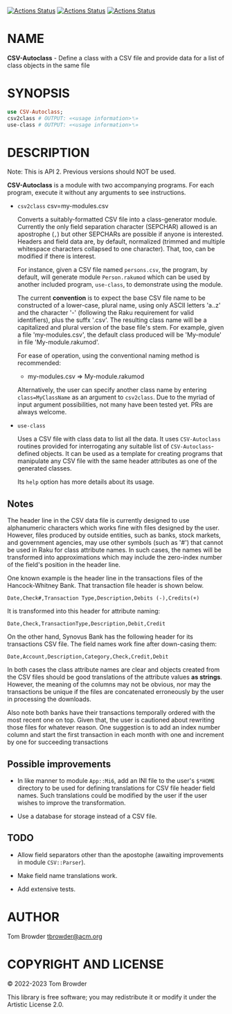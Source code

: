 [![Actions Status](https://github.com/tbrowder/CSV-Autoclass/actions/workflows/linux.yml/badge.svg)](https://github.com/tbrowder/CSV-Autoclass/actions) [![Actions Status](https://github.com/tbrowder/CSV-Autoclass/actions/workflows/macos.yml/badge.svg)](https://github.com/tbrowder/CSV-Autoclass/actions) [![Actions Status](https://github.com/tbrowder/CSV-Autoclass/actions/workflows/windows.yml/badge.svg)](https://github.com/tbrowder/CSV-Autoclass/actions)

NAME
====

**CSV-Autoclass** - Define a class with a CSV file and provide data for a list of class objects in the same file

SYNOPSIS
========

```raku
use CSV-Autoclass;
csv2class # OUTPUT: «<usage information>␤»
use-class # OUTPUT: «<usage information>␤»
```

DESCRIPTION
===========

Note: This is API 2. Previous versions should NOT be used.

**CSV-Autoclass** is a module with two accompanying programs. For each program, execute it without any arguments to see instructions.

  * `csv2class` csv=my-modules.csv

    Converts a suitably-formatted CSV file into a class-generator module. Currently the only field separation character (SEPCHAR) allowed is an apostrophe (`,`) but other SEPCHARs are possible if anyone is interested. Headers and field data are, by default, normalized (trimmed and multiple whitespace characters collapsed to one character). That, too, can be modified if there is interest.

    For instance, given a CSV file named `persons.csv`, the program, by default, will generate module `Person.rakumod` which can be used by another included program, `use-class`, to demonstrate using the module.

    The current **convention** is to expect the base CSV file name to be constructed of a lower-case, plural name, using only ASCII letters 'a..z' and the character '-' (following the Raku requirement for valid identifiers), plus the suffx '.csv'. The resulting class name will be a capitalized and plural version of the base file's stem. For example, given a file 'my-modules.csv', the default class produced will be 'My-module' in file 'My-module.rakumod'.

    For ease of operation, using the conventional naming method is recommended:

      * my-modules.csv => My-module.rakumod

    Alternatively, the user can specify another class name by entering `class=MyClassName` as an argument to `csv2class`. Due to the myriad of input argument possibilities, not many have been tested yet. PRs are always welcome.

  * `use-class`

    Uses a CSV file with class data to list all the data. It uses `CSV-Autoclass` routines provided for interrogating any suitable list of `CSV-Autoclass`-defined objects. It can be used as a template for creating programs that manipulate any CSV file with the same header attributes as one of the generated classes.

    Its `help` option has more details about its usage.

Notes
-----

The header line in the CSV data file is currently designed to use alphanumeric characters which works fine with files designed by the user. However, files produced by outside entities, such as banks, stock markets, and government agencies, may use other symbols (such as '#') that cannot be used in Raku for class attribute names. In such cases, the names will be transformed into approximations which may include the zero-index number of the field's position in the header line.

One known example is the header line in the transactions files of the Hancock-Whitney Bank. That transaction file header is shown below.

    Date,Check#,Transaction Type,Description,Debits (-),Credits(+)

It is transformed into this header for attribute naming:

    Date,Check,TransactionType,Description,Debit,Credit

On the other hand, Synovus Bank has the following header for its transactions CSV file. The field names work fine after down-casing them:

    Date,Account,Description,Category,Check,Credit,Debit

In both cases the class attribute names are clear and objects created from the CSV files should be good translations of the attribute values **as strings**. However, the meaning of the columns may not be obvious, nor may the transactions be unique if the files are concatenated erroneously by the user in processing the downloads.

Also note both banks have their transactions temporally ordered with the most recent one on top. Given that, the user is cautioned about rewriting those files for whatever reason. One suggestion is to add an index number column and start the first transaction in each month with one and increment by one for succeeding transactions

Possible improvements
---------------------

  * In like manner to module `App::Mi6`, add an INI file to the user's `$*HOME` directory to be used for defining translations for CSV file header field names. Such translations could be modified by the user if the user wishes to improve the transformation.

  * Use a database for storage instead of a CSV file.

TODO
----

  * Allow field separators other than the apostophe (awaiting improvements in module `CSV::Parser`).

  * Make field name translations work.

  * Add extensive tests.

AUTHOR
======

Tom Browder <tbrowder@acm.org>

COPYRIGHT AND LICENSE
=====================

© 2022-2023 Tom Browder

This library is free software; you may redistribute it or modify it under the Artistic License 2.0.

